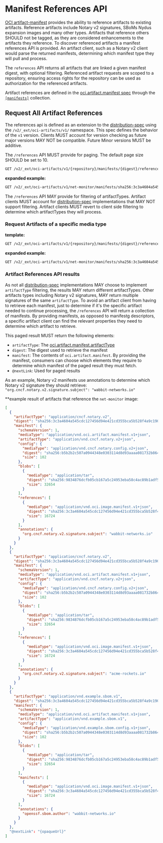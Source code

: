 # Manifest References API

[OCI artifact-manifest](./artifact-manifest.md) provides the ability to reference artifacts to existing artifacts. Reference artifacts include Notary v2 signatures, SBoMs Nydus expansion images and many other types. Artifacts that reference others SHOULD not be tagged, as they are considered enhancements to the artifacts they reference. To discover referenced artifacts a manifest references API is provided. An artifact client, such as a Notary v2 client would parse the returned manifests, determining which manifest type they will pull and process.

The `references` API returns all artifacts that are linked a given manifest digest, with optional filtering. Referenced artifact requests are scoped to a repository, ensuring access rights for the repository can be used as authorization for the referenced artifacts.

Artifact references are defined in the [oci.artifact.manifest spec][oci.artifact.manifest-spec] through the [`[manifests]`][oci.artifact.manifest-spec-manifests] collection.

## Request All Artifact References

The references api is defined as an extension to the [distribution-spec][oci-distribution-spec] using the `/v2/_ext/oci-artifacts/v1/` namespace. This spec defines the behavior of the `v1` version. Clients MUST account for version checking as future major versions MAY NOT be compatible. Future Minor versions MUST be additive.

The `/references` API MUST provide for paging. The default page size SHOULD be set to 10.

```rest
GET /v2/_ext/oci-artifacts/v1/{repository}/manifests/{digest}/references?n=10
```

**expanded example:**

```rest
GET /v2/_ext/oci-artifacts/v1/net-monitor/manifests/sha256:3c3a4604a545cdc127456d94e421cd355bca5b528f4a9c1905b15da2eb4a4c6b/references?n=10
```

The `/references` API MAY provide for filtering of artifactTypes. Artifact clients MUST account for [distribution-spec][oci-distribution-spec] implementations that MAY NOT support filtering. Artifact clients MUST revert to client side filtering to determine which artifactTypes they will process.

### Request Artifacts of a specific media type

**template:**
```rest
GET /v2/_ext/oci-artifacts/v1/{repository}/manifests/{digest}/references?n=10&artifactType={artifactType}
```

**expanded example:**

```rest
GET /v2/_ext/oci-artifacts/v1/net-monitor/manifests/sha256:3c3a4604a545cdc127456d94e421cd355bca5b528f4a9c1905b15da2eb4a4c6b/references?n=10&artifactType=application/vnd.oci.notary.v2.config+json
```

### Artifact References API results

As not all [distribution-spec][oci-distribution-spec] implementations MAY choose to implement `artifactType` filtering, the results MAY return different artifactTypes. Other artifacts types including Notary v2 signatures, MAY return multiple signatures of the same `artifactType`. To avoid an artifact client from having to retrieve each manifest, just to determine if it's the specific artifact needed to continue processing, the `/references` API will return a collection of manifests. By providing manifests, as opposed to manifestg descriptors, a specific artifact client can find the relevant properties they need to determine which artifact to retrieve.

This paged result MUST return the following elements:

- `artifactType`: The [oci.artifact.manifest.artifactType](./artifact-manifest-spec.md#artifacttype)
- `digest`: The digest used to retrieve the manifest
- `manifest`: The contents of `oci.artifact.manifest`. By providing the manifest, consumers can choose which elements they require to determine which manifest of the paged result they must fetch.
- `@nextLink`: Used for paged results

As an example, Notary v2 manifests use annotations to determine which Notary v2 signature they should retrieve: `"org.cncf.notary.v2.signature.subject": "wabbit-networks.io"`

**example result of artifacts that reference the `net-monitor` image:

```json
[
  {
    "artifactType": "application/cncf.notary.v2",
    "digest": "sha256:3c3a4604a545cdc127456d94e421cd355bca5b528f4a9c1905b15da2eb4a4c6b",
    "manifest": {
      "schemaVersion": 1,
      "mediaType": "application/vnd.oci.artifact.manifest.v1+json",
      "artifactType": "application/vnd.cncf.notary.v2+json",
      "config": {
        "mediaType": "application/vnd.cncf.notary.config.v2+json",
        "digest": "sha256:b5b2b2c507a0944348e0303114d8d93aaaa081732b86451d9bce1f432a537bc7",
        "size": 102
      },
      "blobs": [
        {
          "mediaType": "application/tar",
          "digest": "sha256:9834876dcfb05cb167a5c24953eba58c4ac89b1adf57f28f2f9d09af107ee8f0",
          "size": 32654
        }
      ],
      "references": [
        {
          "mediaType": "application/vnd.oci.image.manifest.v1+json",
          "digest": "sha256:3c3a4604a545cdc127456d94e421cd355bca5b528f4a9c1905b15da2eb4a4c6b",
          "size": 16724
        }
      ],
      "annotations": {
        "org.cncf.notary.v2.signature.subject": "wabbit-networks.io"
      }
    }
  },
  {
    "artifactType": "application/cncf.notary.v2",
    "digest": "sha256:3c3a4604a545cdc127456d94e421cd355bca5b528f4a9c1905b15da2eb4a4c6b",
    "manifest": {
      "schemaVersion": 1,
      "mediaType": "application/vnd.oci.artifact.manifest.v1+json",
      "artifactType": "application/vnd.cncf.notary.v2+json",
      "config": {
        "mediaType": "application/vnd.cncf.notary.config.v2+json",
        "digest": "sha256:b5b2b2c507a0944348e0303114d8d93aaaa081732b86451d9bce1f432a537bc7",
        "size": 102
      },
      "blobs": [
        {
          "mediaType": "application/tar",
          "digest": "sha256:9834876dcfb05cb167a5c24953eba58c4ac89b1adf57f28f2f9d09af107ee8f0",
          "size": 32654
        }
      ],
      "references": [
        {
          "mediaType": "application/vnd.oci.image.manifest.v1+json",
          "digest": "sha256:3c3a4604a545cdc127456d94e421cd355bca5b528f4a9c1905b15da2eb4a4c6b",
          "size": 16724
        }
      ],
      "annotations": {
        "org.cncf.notary.v2.signature.subject": "acme-rockets.io"
      }
    }
  },
  {
    "artifactType": "application/vnd.example.sbom.v1",
    "digest": "sha256:3c3a4604a545cdc127456d94e421cd355bca5b528f4a9c1905b15da2eb4a4c6b",
    "manifest": {
      "schemaVersion": 1,
      "mediaType": "application/vnd.oci.artifact.manifest.v1+json",
      "artifactType": "application/vnd.example.sbom.v1",
      "config": {
        "mediaType": "application/vnd.example.sbom.config.v1+json",
        "digest": "sha256:b5b2b2c507a0944348e0303114d8d93aaaa081732b86451d9bce1f432a537bc7",
        "size": 102
      },
      "blobs": [
        {
          "mediaType": "application/tar",
          "digest": "sha256:9834876dcfb05cb167a5c24953eba58c4ac89b1adf57f28f2f9d09af107ee8f0",
          "size": 32654
        }
      ],
      "manifests": [
        {
          "mediaType": "application/vnd.oci.image.manifest.v1+json",
          "digest": "sha256:3c3a4604a545cdc127456d94e421cd355bca5b528f4a9c1905b15da2eb4a4c6b",
          "size": 16724
        }
      ],
      "annotations": {
        "openssf.sbom.author": "wabbit-networks.io"
      }
    }
  },
  "@nextLink": "{opaqueUrl}"
]
```

[oci.artifact.manifest-spec]:           ./artifact-manifest-spec.md
[oci.artifact.manifest-spec-manifests]: ./artifact-manifest-spec.md#oci-artifact-manifest-properties
[oci-distribution-spec]:                https://github.com/opencontainers/distribution-spec
